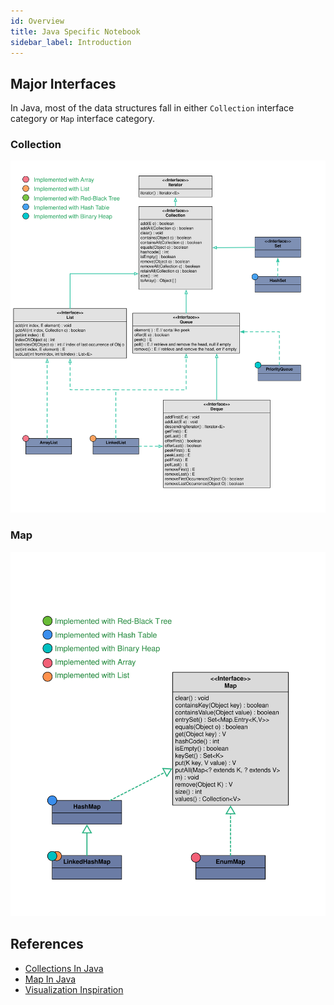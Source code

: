```yaml
---
id: Overview
title: Java Specific Notebook
sidebar_label: Introduction
---
```


## Major Interfaces
In Java, most of the data structures fall in either `Collection` interface category or `Map` interface category.

### Collection
![](./Viz-Collection.svg)

### Map
![](./Viz-Map.svg)

## References
 - [Collections In Java](https://www.javatpoint.com/collections-in-java)
 - [Map In Java](https://www.javatpoint.com/java-map)
 - [Visualization Inspiration](http://how2examples.com/java/collections)
